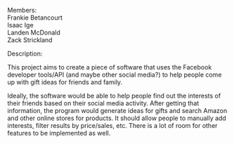Members:    
Frankie Betancourt  
Isaac Ige  
Landen McDonald  
Zack Strickland  

Description: 

This project aims to create a piece of software that uses the Facebook developer tools/API (and maybe other social media?) to help people 
come up with gift ideas for friends and family.  

Ideally, the software would be able to help people find out the interests of their friends
based on their social media activity. After getting that information, the program would generate ideas for gifts and search Amazon and
other online stores for products. It should allow people to manually add interests, filter results by price/sales, etc.
There is a lot of room for other features to be implemented as well.
